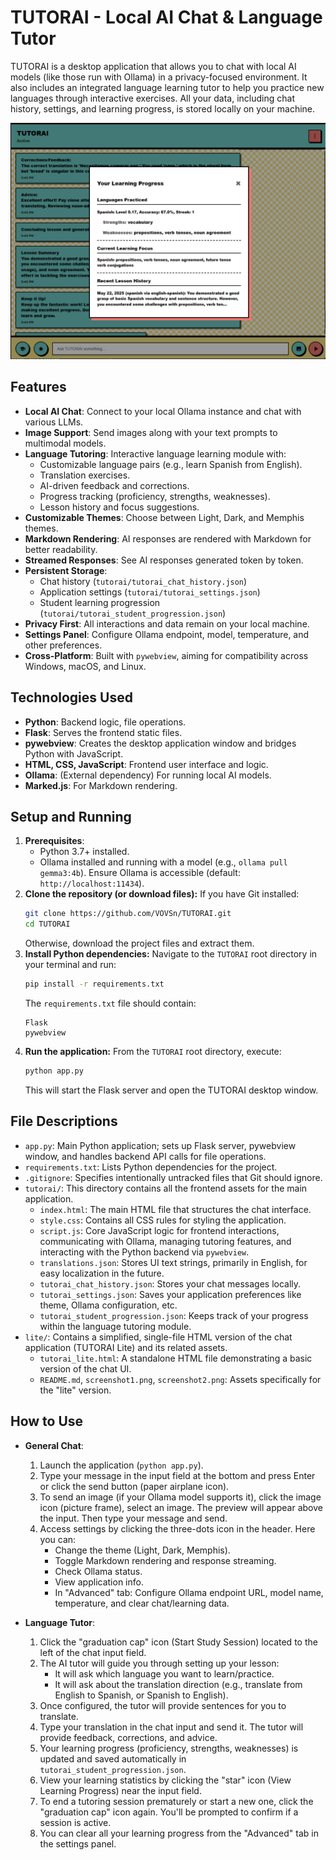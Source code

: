 # TUTORAI - Local AI Chat & Language Tutor

TUTORAI is a desktop application that allows you to chat with local AI models (like those run with Ollama) in a privacy-focused environment. It also includes an integrated language learning tutor to help you practice new languages through interactive exercises. All your data, including chat history, settings, and learning progress, is stored locally on your machine.

![TUTORAI Screenshot](screenshot1.png)

## Features

*   **Local AI Chat**: Connect to your local Ollama instance and chat with various LLMs.
*   **Image Support**: Send images along with your text prompts to multimodal models.
*   **Language Tutoring**: Interactive language learning module with:
    *   Customizable language pairs (e.g., learn Spanish from English).
    *   Translation exercises.
    *   AI-driven feedback and corrections.
    *   Progress tracking (proficiency, strengths, weaknesses).
    *   Lesson history and focus suggestions.
*   **Customizable Themes**: Choose between Light, Dark, and Memphis themes.
*   **Markdown Rendering**: AI responses are rendered with Markdown for better readability.
*   **Streamed Responses**: See AI responses generated token by token.
*   **Persistent Storage**:
    *   Chat history (`tutorai/tutorai_chat_history.json`)
    *   Application settings (`tutorai/tutorai_settings.json`)
    *   Student learning progression (`tutorai/tutorai_student_progression.json`)
*   **Privacy First**: All interactions and data remain on your local machine.
*   **Settings Panel**: Configure Ollama endpoint, model, temperature, and other preferences.
*   **Cross-Platform**: Built with `pywebview`, aiming for compatibility across Windows, macOS, and Linux.

## Technologies Used

*   **Python**: Backend logic, file operations.
*   **Flask**: Serves the frontend static files.
*   **pywebview**: Creates the desktop application window and bridges Python with JavaScript.
*   **HTML, CSS, JavaScript**: Frontend user interface and logic.
*   **Ollama**: (External dependency) For running local AI models.
*   **Marked.js**: For Markdown rendering.

## Setup and Running

1.  **Prerequisites**:
    *   Python 3.7+ installed.
    *   Ollama installed and running with a model (e.g., `ollama pull gemma3:4b`). Ensure Ollama is accessible (default: `http://localhost:11434`).
2.  **Clone the repository (or download files):**
    If you have Git installed:
    ```bash
    git clone https://github.com/VOVSn/TUTORAI.git
    cd TUTORAI
    ```
    Otherwise, download the project files and extract them.
3.  **Install Python dependencies:**
    Navigate to the `TUTORAI` root directory in your terminal and run:
    ```bash
    pip install -r requirements.txt
    ```
    The `requirements.txt` file should contain:
    ```
    Flask
    pywebview
    ```
4.  **Run the application:**
    From the `TUTORAI` root directory, execute:
    ```bash
    python app.py
    ```
    This will start the Flask server and open the TUTORAI desktop window.

## File Descriptions

*   `app.py`: Main Python application; sets up Flask server, pywebview window, and handles backend API calls for file operations.
*   `requirements.txt`: Lists Python dependencies for the project.
*   `.gitignore`: Specifies intentionally untracked files that Git should ignore.
*   `tutorai/`: This directory contains all the frontend assets for the main application.
    *   `index.html`: The main HTML file that structures the chat interface.
    *   `style.css`: Contains all CSS rules for styling the application.
    *   `script.js`: Core JavaScript logic for frontend interactions, communicating with Ollama, managing tutoring features, and interacting with the Python backend via `pywebview`.
    *   `translations.json`: Stores UI text strings, primarily in English, for easy localization in the future.
    *   `tutorai_chat_history.json`: Stores your chat messages locally.
    *   `tutorai_settings.json`: Saves your application preferences like theme, Ollama configuration, etc.
    *   `tutorai_student_progression.json`: Keeps track of your progress within the language tutoring module.
*   `lite/`: Contains a simplified, single-file HTML version of the chat application (TUTORAI Lite) and its related assets.
    *   `tutorai_lite.html`: A standalone HTML file demonstrating a basic version of the chat UI.
    *   `README.md`, `screenshot1.png`, `screenshot2.png`: Assets specifically for the "lite" version.

## How to Use

*   **General Chat**:
    1.  Launch the application (`python app.py`).
    2.  Type your message in the input field at the bottom and press Enter or click the send button (paper airplane icon).
    3.  To send an image (if your Ollama model supports it), click the image icon (picture frame), select an image. The preview will appear above the input. Then type your message and send.
    4.  Access settings by clicking the three-dots icon in the header. Here you can:
        *   Change the theme (Light, Dark, Memphis).
        *   Toggle Markdown rendering and response streaming.
        *   Check Ollama status.
        *   View application info.
        *   In "Advanced" tab: Configure Ollama endpoint URL, model name, temperature, and clear chat/learning data.

*   **Language Tutor**:
    1.  Click the "graduation cap" icon (Start Study Session) located to the left of the chat input field.
    2.  The AI tutor will guide you through setting up your lesson:
        *   It will ask which language you want to learn/practice.
        *   It will ask about the translation direction (e.g., translate from English to Spanish, or Spanish to English).
    3.  Once configured, the tutor will provide sentences for you to translate.
    4.  Type your translation in the chat input and send it. The tutor will provide feedback, corrections, and advice.
    5.  Your learning progress (proficiency, strengths, weaknesses) is updated and saved automatically in `tutorai_student_progression.json`.
    6.  View your learning statistics by clicking the "star" icon (View Learning Progress) near the input field.
    7.  To end a tutoring session prematurely or start a new one, click the "graduation cap" icon again. You'll be prompted to confirm if a session is active.
    8.  You can clear all your learning progress from the "Advanced" tab in the settings panel.
